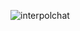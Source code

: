 ![interpolchat](https://user-images.githubusercontent.com/89475024/171134178-d66059a4-4e30-45bb-b373-389577f5d3e9.png)
<!--!
**BCEHETAK/BCEHETAK** is a ✨ _special_ ✨ repository because its `README.md` (this file) appears on your GitHub profile.

Here are some ideas to get you started:

- 🔭 I’m currently working on ...
- 🌱 I’m currently learning ...
- 👯 I’m looking to collaborate on ...
- 🤔 I’m looking for help with ...
- 💬 Ask me about ...
- 📫 How to reach me: ...
- 😄 Pronouns: ...
- ⚡ Fun fact: ...
-->
